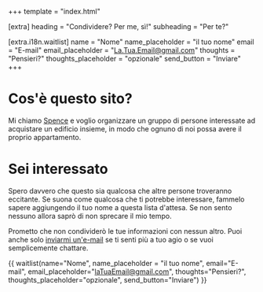 +++
template = "index.html"

[extra]
heading = "Condividere? Per me, sì!"
subheading = "Per te?"

[extra.i18n.waitlist]
name = "Nome"
name_placeholder = "il tuo nome"
email = "E-mail"
email_placeholder = "La.Tua.Email@gmail.com"
thoughts = "Pensieri?"
thoughts_placeholder = "opzionale"
send_button = "Inviare"
+++

# Cos'è questo sito?

Mi chiamo [Spence](https://spenc.es/) e voglio organizzare un gruppo di persone interessate ad acquistare un edificio insieme, in modo che ognuno di noi possa avere il proprio appartamento.

# Sei interessato

Spero davvero che questo sia qualcosa che altre persone troveranno eccitante. Se suona come qualcosa che ti potrebbe interessare, fammelo sapere aggiungendo il tuo nome a questa lista d'attesa. Se non sento nessuno allora saprò di non sprecare il mio tempo.

Prometto che non condividerò le tue informazioni con nessun altro. Puoi anche solo [inviarmi un'e-mail](mailto:spence@c00p.org) se ti senti più a tuo agio o se vuoi semplicemente chattare.

{{ waitlist(name="Nome", name_placeholder = "il tuo nome", email="E-mail", email_placeholder="laTuaEmail@gmail.com", thoughts="Pensieri?", thoughts_placeholder="opzionale", send_button="Inviare") }}